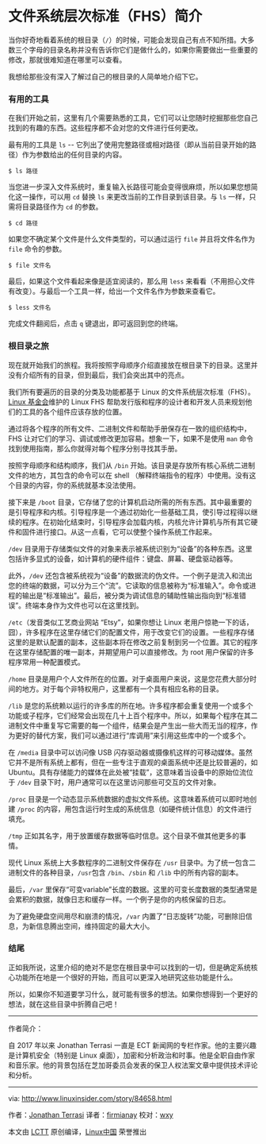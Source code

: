 # 文件系统层次标准（FHS）简介

当你好奇地看着系统的根目录（`/`）的时候，可能会发现自己有点不知所措。大多数三个字母的目录名称并没有告诉你它们是做什么的，如果你需要做出一些重要的修改，那就很难知道在哪里可以查看。

我想给那些没有深入了解过自己的根目录的人简单地介绍下它。

### 有用的工具

在我们开始之前，这里有几个需要熟悉的工具，它们可以让您随时挖掘那些您自己找到的有趣的东西。这些程序都不会对您的文件进行任何更改。

最有用的工具是 `ls` -- 它列出了使用完整路径或相对路径（即从当前目录开始的路径）作为参数给出的任何目录的内容。

```
$ ls 路径
```

当您进一步深入文件系统时，重复输入长路径可能会变得很麻烦，所以如果您想简化这一操作，可以用 `cd` 替换 `ls` 来更改当前的工作目录到该目录。与 `ls` 一样，只需将目录路径作为 `cd` 的参数。

```
$ cd 路径
```

如果您不确定某个文件是什么文件类型的，可以通过运行 `file` 并且将文件名作为 `file` 命令的参数。

```
$ file 文件名
```

最后，如果这个文件看起来像是适宜阅读的，那么用 `less` 来看看（不用担心文件有改变）。与最后一个工具一样，给出一个文件名作为参数来查看它。

```
$ less 文件名
```

完成文件翻阅后，点击 `q` 键退出，即可返回到您的终端。

### 根目录之旅

现在就开始我们的旅程。我将按照字母顺序介绍直接放在根目录下的目录。这里并没有介绍所有的目录，但到最后，我们会突出其中的亮点。

我们所有要遍历的目录的分类及功能都基于 Linux 的文件系统层次标准（FHS）。[Linux 基金会](http://www.linuxfoundation.org/)维护的 Linux FHS 帮助发行版和程序的设计者和开发人员来规划他们的工具的各个组件应该存放的位置。

通过将各个程序的所有文件、二进制文件和帮助手册保存在一致的组织结构中，FHS 让对它们的学习、调试或修改更加容易。想象一下，如果不是使用 `man` 命令找到使用指南，那么你就得对每个程序分别寻找其手册。

按照字母顺序和结构顺序，我们从 `/bin` 开始。该目录是存放所有核心系统二进制文件的地方，其包含的命令可以在 shell （解释终端指令的程序）中使用。没有这个目录的内容，你的系统就基本没法使用。

接下来是 `/boot` 目录，它存储了您的计算机启动所需的所有东西。其中最重要的是引导程序和内核。引导程序是一个通过初始化一些基础工具，使引导过程得以继续的程序。在初始化结束时，引导程序会加载内核，内核允许计算机与所有其它硬件和固件进行接口。从这一点看，它可以使整个操作系统工作起来。

`/dev` 目录用于存储类似文件的对象来表示被系统识别为“设备”的各种东西。这里包括许多显式的设备，如计算机的硬件组件：键盘、屏幕、硬盘驱动器等。

此外，`/dev` 还包含被系统视为“设备”的数据流的伪文件。一个例子是流入和流出您的终端的数据，可以分为三个“流”。它读取的信息被称为“标准输入”。命令或进程的输出是“标准输出”。最后，被分类为调试信息的辅助性输出指向到“标准错误”。终端本身作为文件也可以在这里找到。

`/etc`（发音类似工艺商业网站 “Etsy”，如果你想让 Linux 老用户惊艳一下的话，囧），许多程序在这里存储它们的配置文件，用于改变它们的设置。一些程序存储这里的是默认配置的副本，这些副本将在修改之前复制到另一个位置。其它的程序在这里存储配置的唯一副本，并期望用户可以直接修改。为 root 用户保留的许多程序常用一种配置模式。

`/home` 目录是用户个人文件所在的位置。对于桌面用户来说，这是您花费大部分时间的地方。对于每个非特权用户，这里都有一个具有相应名称的目录。

`/lib` 是您的系统赖以运行的许多库的所在地。许多程序都会重复使用一个或多个功能或子程序，它们经常会出现在几十上百个程序中。所以，如果每个程序在其二进制文件中重复写它需要的每一个组件，结果会是产生出一些大而无当的程序，作为更好的替代方案，我们可以通过进行“库调用”来引用这些库中的一个或多个。

在 `/media` 目录中可以访问像 USB 闪存驱动器或摄像机这样的可移动媒体。虽然它并不是所有系统上都有，但在一些专注于直观的桌面系统中还是比较普遍的，如 Ubuntu。具有存储能力的媒体在此处被“挂载”，这意味着当设备中的原始位流位于 `/dev` 目录下时，用户通常可以在这里访问那些可交互的文件对象。

`/proc` 目录是一个动态显示系统数据的虚拟文件系统。这意味着系统可以即时地创建 `/proc` 的内容，用包含运行时生成的系统信息（如硬件统计信息）的文件进行填充。

`/tmp` 正如其名字，用于放置缓存数据等临时信息。这个目录不做其他更多的事情。

现代 Linux 系统上大多数程序的二进制文件保存在 `/usr` 目录中。为了统一包含二进制文件的各种目录，`/usr`包含 `/bin`、`/sbin` 和 `/lib` 中的所有内容的副本。

最后，`/var` 里保存“可变variable”长度的数据。这里的可变长度数据的类型通常是会累积的数据，就像日志和缓存一样。一个例子是你的内核保留的日志。

为了避免硬盘空间用尽和崩溃的情况，`/var` 内置了“日志旋转”功能，可删除旧信息，为新信息腾出空间，维持固定的最大大小。

### 结尾

正如我所说，这里介绍的绝对不是您在根目录中可以找到的一切，但是确定系统核心功能所在地是一个很好的开始，而且可以更深入地研究这些功能是什么。

所以，如果你不知道要学习什么，就可能有很多的想法。如果你想得到一个更好的想法，就在这些目录中折腾自己吧！

------

作者简介：

自 2017 年以来 Jonathan Terrasi 一直是 ECT 新闻网的专栏作家。他的主要兴趣是计算机安全（特别是 Linux 桌面），加密和分析政治和时事。他是全职自由作家和音乐家。他的背景包括在芝加哥委员会发表的保卫人权法案文章中提供技术评论和分析。

------

via: <http://www.linuxinsider.com/story/84658.html>

作者：[Jonathan Terrasi](http://www.linuxinsider.com/perl/mailit/?id=84658) 译者：[firmianay](https://github.com/firmianay) 校对：[wxy](https://github.com/wxy)

本文由 [LCTT](https://github.com/LCTT/TranslateProject) 原创编译，[Linux中国](https://linux.cn/) 荣誉推出